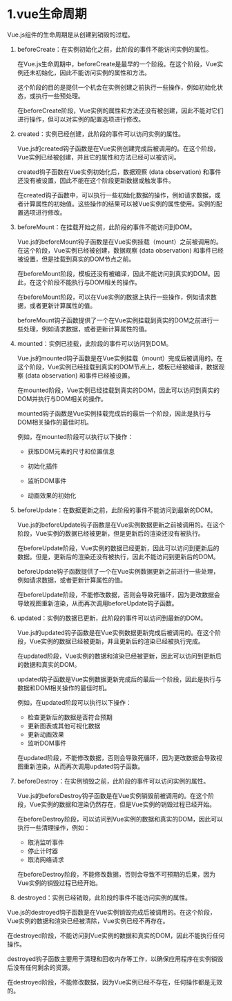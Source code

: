 # 1.vue生命周期



Vue.js组件的生命周期是从创建到销毁的过程。

1. beforeCreate：在实例初始化之前，此阶段的事件不能访问实例的属性。

   在Vue.js生命周期中，beforeCreate是最早的一个阶段。在这个阶段，Vue实例还未初始化，因此不能访问实例的属性和方法。

   这个阶段的目的是提供一个机会在实例创建之前执行一些操作，例如初始化状态，或执行一些预处理。

   在beforeCreate阶段，Vue实例的属性和方法还没有被创建，因此不能对它们进行操作，但可以对实例的配置选项进行修改。

   

2. created：实例已经创建，此阶段的事件可以访问实例的属性。

   Vue.js的created钩子函数是在Vue实例创建完成后被调用的。在这个阶段，Vue实例已经被创建，并且它的属性和方法已经可以被访问。

   created钩子函数在Vue实例初始化后，数据观察 (data observation) 和事件还没有被设置，因此不能在这个阶段更新数据或触发事件。

   在created钩子函数中，可以执行一些初始化数据的操作，例如请求数据，或者计算属性的初始值。这些操作的结果可以被Vue实例的属性使用。实例的配置选项进行修改。

   

3. beforeMount：在挂载开始之前，此阶段的事件不能访问到DOM。

   Vue.js的beforeMount钩子函数是在Vue实例挂载（mount）之前被调用的。在这个阶段，Vue实例已经被创建，数据观察 (data observation) 和事件已经被设置，但是挂载到真实的DOM节点之前。

   在beforeMount阶段，模板还没有被编译，因此不能访问到真实的DOM。因此，在这个阶段不能执行与DOM相关的操作。

   在beforeMount阶段，可以在Vue实例的数据上执行一些操作，例如请求数据，或者更新计算属性的值。

   beforeMount钩子函数提供了一个在Vue实例挂载到真实的DOM之前进行一些处理，例如请求数据，或者更新计算属性的值。

   

4. mounted：实例已挂载，此阶段的事件可以访问到DOM。

   Vue.js的mounted钩子函数是在Vue实例挂载（mount）完成后被调用的。在这个阶段，Vue实例已经挂载到真实的DOM节点上，模板已经被编译，数据观察 (data observation) 和事件已经被设置。

   在mounted阶段，Vue实例已经挂载到真实的DOM，因此可以访问到真实的DOM并执行与DOM相关的操作。

   mounted钩子函数是Vue实例挂载完成后的最后一个阶段，因此是执行与DOM相关操作的最佳时机。

   例如，在mounted阶段可以执行以下操作：

   - 获取DOM元素的尺寸和位置信息

   - 初始化插件

   - 监听DOM事件

   - 动画效果的初始化

     

5. beforeUpdate：在数据更新之前，此阶段的事件不能访问到最新的DOM。

   Vue.js的beforeUpdate钩子函数是在Vue实例数据更新之前被调用的。在这个阶段，Vue实例的数据已经被更新，但是更新后的渲染还没有被执行。

   在beforeUpdate阶段，Vue实例的数据已经更新，因此可以访问到更新后的数据。但是，更新后的渲染还没有被执行，因此不能访问到更新后的DOM。

   beforeUpdate钩子函数提供了一个在Vue实例数据更新之前进行一些处理，例如请求数据，或者更新计算属性的值。

   在beforeUpdate阶段，不能修改数据，否则会导致死循环，因为更改数据会导致视图重新渲染，从而再次调用beforeUpdate钩子函数。

   

6. updated：实例的数据已更新，此阶段的事件可以访问到最新的DOM。

   Vue.js的updated钩子函数是在Vue实例数据更新完成后被调用的。在这个阶段，Vue实例的数据已经被更新，并且更新后的渲染已经被执行完成。

   在updated阶段，Vue实例的数据和渲染已经被更新，因此可以访问到更新后的数据和真实的DOM。

   updated钩子函数是Vue实例数据更新完成后的最后一个阶段，因此是执行与数据和DOM相关操作的最佳时机。

   例如，在updated阶段可以执行以下操作：

   - 检查更新后的数据是否符合预期
   - 更新图表或其他可视化数据
   - 更新动画效果
   - 监听DOM事件

   在updated阶段，不能修改数据，否则会导致死循环，因为更改数据会导致视图重新渲染，从而再次调用updated钩子函数。

   

7. beforeDestroy：在实例销毁之前，此阶段的事件可以访问实例的属性。

   Vue.js的beforeDestroy钩子函数是在Vue实例销毁前被调用的。在这个阶段，Vue实例的数据和渲染仍然存在，但是Vue实例的销毁过程已经开始。

   在beforeDestroy阶段，可以访问到Vue实例的数据和真实的DOM，因此可以执行一些清理操作，例如：

   - 取消监听事件
   - 停止计时器
   - 取消网络请求

   在beforeDestroy阶段，不能修改数据，否则会导致不可预期的后果，因为Vue实例的销毁过程已经开始。

   

8. destroyed：实例已经销毁，此阶段的事件不能访问实例的属性。

​       Vue.js的destroyed钩子函数是在Vue实例销毁完成后被调用的。在这个阶段，Vue实例的数据和渲染已经被清除，Vue实例已经不再存在。

​       在destroyed阶段，不能访问到Vue实例的数据和真实的DOM，因此不能执行任何操作。

​       destroyed钩子函数主要用于清理和回收内存等工作，以确保应用程序在实例销毁后没有任何剩余的资源。

​       在destroyed阶段，不能修改数据，因为Vue实例已经不存在，任何操作都是无效的。